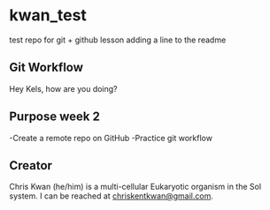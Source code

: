 # kwan_test
test repo for git + github lesson
adding a line to the readme

## Git Workflow
Hey Kels, how are you doing?
## Purpose week 2

-Create a remote repo on GitHub
-Practice git workflow 

## Creator

Chris Kwan (he/him) is a multi-cellular Eukaryotic organism in the Sol system. I can be reached at [chriskentkwan@gmail.com](mailto:chriskentkwan@gmail.com).

